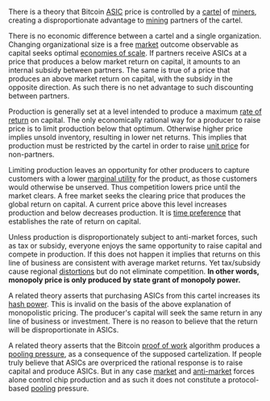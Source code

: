 There is a theory that Bitcoin [ASIC](https://en.wikipedia.org/wiki/Application-specific_integrated_circuit) price is controlled by a [cartel](https://mises.org/library/man-economy-and-state-power-and-market/html/p/1059) of [miners](Glossary#miner), creating a disproportionate advantage to [mining](Glossary#mine) partners of the cartel.

There is no economic difference between a cartel and a single organization. Changing organizational size is a free [market](Glossary#market) outcome observable as capital seeks optimal [economies of scale](https://en.wikipedia.org/wiki/Economies_of_scale). If partners receive ASICs at a price that produces a below market return on capital, it amounts to an internal subsidy between partners. The same is true of a price that produces an above market return on capital, with the subsidy in the opposite direction. As such there is no net advantage to such discounting between partners.

Production is generally set at a level intended to produce a maximum [rate of return](https://en.wikipedia.org/wiki/Rate_of_return) on capital. The only economically rational way for a producer to raise price is to limit production below that optimum. Otherwise higher price implies unsold inventory, resulting in lower net returns.  This implies that production must be restricted by the cartel in order to raise [unit price](https://en.wikipedia.org/wiki/Unit_price) for non-partners.

Limiting production leaves an opportunity for other producers to capture customers with a lower [marginal utility](https://en.wikipedia.org/wiki/Marginal_utility) for the product, as those customers would otherwise be unserved. Thus competition lowers price until the market clears. A free market seeks the clearing price that produces the global return on capital. A current price above this level increases production and below decreases production. It is [time preference](https://en.wikipedia.org/wiki/Time_preference) that establishes the rate of return on capital.

Unless production is disproportionately subject to anti-market forces, such as tax or subsidy, everyone enjoys the same opportunity to raise capital and compete in production. If this does not happen it implies that returns on this line of business are consistent with average market returns. Yet tax/subsidy cause regional [distortions](Glossary#distortion) but do not eliminate competition. **In other words, monopoly price is only produced by state grant of monopoly power.**

A related theory asserts that purchasing ASICs from this cartel increases its [hash power](Glossary#hash-power). This is invalid on the basis of the above explanation of monopolistic pricing. The producer's capital will seek the same return in any line of business or investment. There is no reason to believe that the return will be disproportionate in ASICs.

A related theory asserts that the Bitcoin [proof of work](Glossary#proof) algorithm produces a [pooling pressure](Pooling-Pressure-Risk), as a consequence of the supposed cartelization. If people truly believe that ASICs are overpriced the rational response is to raise capital and produce ASICs. But in any case [market](Glossary#variation) and [anti-market](Glossary#distortion) forces alone control chip production and as such it does not constitute a protocol-based [pooling](Glossary#pooling) pressure.
